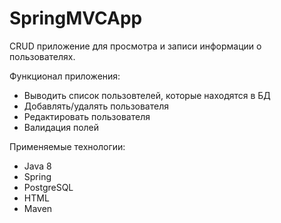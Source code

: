 # SpringMVCApp
<p>CRUD приложение для просмотра и записи информации о пользователях.</p>
<p>Функционал приложения:</p>
<ul>
  <li>Выводить список пользовтелей, которые находятся в БД</li>
  <li>Добавлять/удалять пользователя</li>
  <li>Редактировать пользователя</li>
  <li>Валидация полей</li>
</ul>

<p>Применяемые технологии:</p>
<ul>
  <li>Java 8</li>
  <li>Spring</li>
  <li>PostgreSQL</li>
  <li>HTML</li>
  <li>Maven</li>
</ul>
